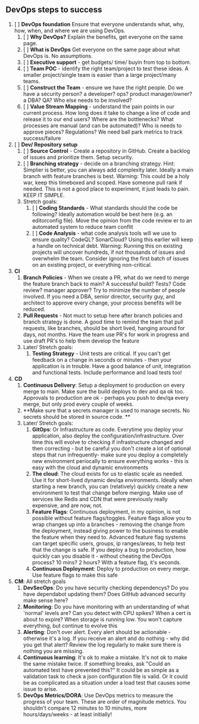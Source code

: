 ## DevOps steps to success

1. [ ] **DevOps foundation** Ensure that everyone understands what, why, how, when, and where we are using DevOps. 
    1. [ ] **Why DevOps?** Explain the benefits, get everyone on the same page.
    1. [ ] **What is DevOps** Get everyone on the same page about what DevOps is. No assumptions. 
    1. [ ] **Executive support** - get budgets/ time/ buyin from top to bottom.
    1. [ ] **Team POC** - identify the right team/project to test these ideas. A smaller project/single team is easier than a large project/many teams.
    1. [ ] **Construct the Team** - ensure we have the right people. Do we have a security person? a developer? ops? product manager/owner? a DBA? QA? Who else needs to be involved? 
    1. [ ] **Value Stream Mapping** - understand the pain points in our current process. How long does it take to change a line of code and release it to our end users? Where are the bottlenecks? What processes are manual (and can be automated)? Who is needs to approve pieces? Regulations? We need ball park metrics to track success/failure
1. [ ] **Dev/ Repository setup**
    1. [ ] **Source Control** - Create a repository in GitHub. Create a backlog of issues and prioritize them. Setup security.
    1. [ ] **Branching strategy** - decide on a branching strategy. Hint: Simplier is better, you can always add complexity later. Ideally a main branch with feature branches is best. Warning: This could be a holy war, keep this timeboxed and scoped. Have someone pull rank if needed. This is not a good place to experiment, it just leads to pain. KEEP IT SIMPLE. 
    1. Stretch goals:
        1. [ ] **Coding Standards** - What standards should the code be following? Ideally automation would be best here (e.g. an editorconfig file). Move the opinion from the code review er to an automated system to reduce team conflit 
        1. [ ] **Code Analysis** - what code analysis tools will we use to ensure quality? CodeQL? SonarCloud? Using this earlier will keep a handle on technical debt. Warning: Running this on existing projects will uncover hundreds, if not thousands of issues and overwhelm the team. Consider ignoring the first batch of issues on an existing project, or everything non-critical. 
1. **CI**
    1. **Branch Policies** - When we create a PR, what do we need to merge the feature branch back to main? A successful build? Tests? Code review? manager approver? Try to minimize the number of people involved. If you need a DBA, senior director, security guy, and architect to approve every change, your process benefits will be reduced. 
    1. **Pull Requests** - Not muct to setup here after branch policies and branch strategy is done. A good time to remind the team that pull requests, like branches, should be short lived, hanging around for days, not months. Have the team use PR's for work in progress and use draft PR's to help them develop the feature
    2. Later/ Stretch goals:
        1. **Testing Strategy** - Unit tests are critical. If you can't get feedback on a change in seconds or minutes - then your application is in trouble. Have a good balance of unit, integration and functional tests. Include performance and load tests too!
1. **CD**
    1. **Continuous Delivery**: Setup a deployment to production on every merge to main. Make sure the build deploys to dev and qa ok too. Approvals to production are ok - perhaps you push to dev/qa every merge, but only prod every couple of weeks.
    1. **Make sure that a secrets manager is used to manage secrets. No secrets should be stored in source code. **
    1. Later/ Stretch goals:
        1. **GitOps**: Or Infrastructure as code. Everytime you deploy your application, also deploy the configuration/infrastructure. Over time this will evolve to checking if infrastructure changed and then correcting - but be careful you don't create a lot of optional steps that run infrequently- make sure you deploy a completely new environment periocally to ensure everything works - this is easy with the cloud and dynamic environments
        1. **The cloud**: The cloud exists for us to elastic scale as needed. Use it for short-lived dynamic dev/qa environments. Ideally when starting a new branch, you can (relatively) quickly create a new environment to test that change before merging. Make use of services like Redis and CDN that were previously really expensive, and are now, not. 
        1.  **Feature Flags**: Continuous deployment, in my opinion, is not possible without feature flags/toggles. Feature flags allow you to wrap changes up into a branches - removing the change from the deployment, instead giving power to the business to enable the feature when they need to. Advanced feature flag systems can target specific users, groups, ip ranges/areas, to help test that the change is safe. If you deploy a bug to production, how quickly can you disable it - without cheating the DevOps process? 10 mins? 2 hours? With a feature flag, it's seconds.
        1. **Continuous Deployment**: Deploy to production on every merge. Use feature flags to make this safe    
1. **CM**: All stretch goals
    1. **DevSecOps**: Do you have security checking dependencys? Do you have dependabot updating them? Does GitHub advanced security make sense here?
    2. **Monitoring**: Do you have monitoring with an understanding of what 'normal' levels are? Can you detect with CPU spikes? When a cert is about to expire? When storage is running low. You won't capture everything, but continue to evolve this
    3. **Alerting**: Don't over alert. Every alert should be actionable - otherwise it's a log. If you receive an alert and do nothing - why did you get that alert?  Review the log regularly to make sure there is nothing you are missing.  
    4. **Continuous learning**: It's ok to make a mistake. It's not ok to make the same mistake twice. If something breaks, ask "Could an automated test have prevented this?" It could be as simple as a validation task to check a json configuration file is valid. Or it could be as complicated as a situation under a load test that causes some issue to arise.
    5. **DevOps Metrics/DORA**: Use DevOps metrics to measure the progress of your team. These are order of magnitude metrics. You shouldn't compare 12 minutes to 10 minutes, more hours/days/weeks - at least initially!  
